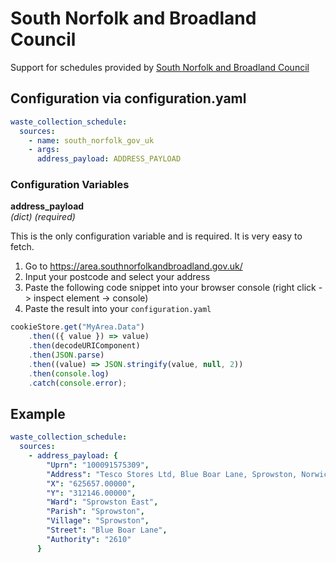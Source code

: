# South Norfolk and Broadland Council

Support for schedules provided by [South Norfolk and Broadland Council](https://www.southnorfolkandbroadland.gov.uk/rubbish/find-bin-collection-day)

## Configuration via configuration.yaml

```yaml
waste_collection_schedule:
  sources:
    - name: south_norfolk_gov_uk
    - args:
      address_payload: ADDRESS_PAYLOAD
```

### Configuration Variables

**address_payload**<br/>
*(dict) (required)*

This is the only configuration variable and is required. It is very easy to fetch.
1. Go to https://area.southnorfolkandbroadland.gov.uk/
2. Input your postcode and select your address
3. Paste the following code snippet into your browser console (right click -> inspect element -> console)
4. Paste the result into your `configuration.yaml`

```js
cookieStore.get("MyArea.Data")
    .then(({ value }) => value)
    .then(decodeURIComponent)
    .then(JSON.parse)
    .then((value) => JSON.stringify(value, null, 2))
    .then(console.log)
    .catch(console.error);
```

## Example

```yaml
waste_collection_schedule:
  sources:
    - address_payload: {
        "Uprn": "100091575309",
        "Address": "Tesco Stores Ltd, Blue Boar Lane, Sprowston, Norwich, Norfolk, NR7 8AB",
        "X": "625657.00000",
        "Y": "312146.00000",
        "Ward": "Sprowston East",
        "Parish": "Sprowston",
        "Village": "Sprowston",
        "Street": "Blue Boar Lane",
        "Authority": "2610"
      }
```
